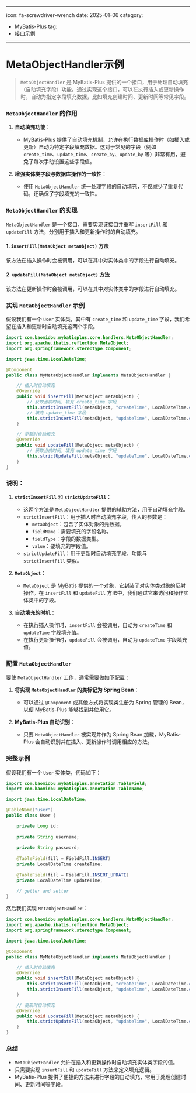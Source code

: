 
---
icon: fa-screwdriver-wrench
date: 2025-01-06
category:
  - MyBatis-Plus
tag:
  - 接口示例
---
# MetaObjectHandler示例

> `MetaObjectHandler` 是 MyBatis-Plus 提供的一个接口，用于处理自动填充（自动填充字段）功能。通过实现这个接口，可以在执行插入或更新操作时，自动为指定字段填充数据，比如填充创建时间、更新时间等常见字段。

<!-- more -->
### `MetaObjectHandler` 的作用

1. **自动填充功能**：
   - MyBatis-Plus 提供了自动填充机制，允许在执行数据库操作时（如插入或更新）自动为特定字段填充数据。这对于常见的字段（例如 `create_time`、`update_time`、`create_by`、`update_by` 等）非常有用，避免了每次手动设置这些字段值。
   
2. **增强实体类字段与数据库操作的一致性**：
   - 使用 `MetaObjectHandler` 统一处理字段的自动填充，不仅减少了重复代码，还确保了字段填充的一致性。

### `MetaObjectHandler` 的实现

`MetaObjectHandler` 是一个接口，需要实现该接口并重写 `insertFill` 和 `updateFill` 方法，分别用于插入和更新操作时的自动填充。

#### 1. `insertFill(MetaObject metaObject)` 方法
该方法在插入操作时会被调用，可以在其中对实体类中的字段进行自动填充。

#### 2. `updateFill(MetaObject metaObject)` 方法
该方法在更新操作时会被调用，可以在其中对实体类中的字段进行自动填充。

### 实现 `MetaObjectHandler` 示例

假设我们有一个 `User` 实体类，其中有 `create_time` 和 `update_time` 字段，我们希望在插入和更新时自动填充这两个字段。

```java
import com.baomidou.mybatisplus.core.handlers.MetaObjectHandler;
import org.apache.ibatis.reflection.MetaObject;
import org.springframework.stereotype.Component;

import java.time.LocalDateTime;

@Component
public class MyMetaObjectHandler implements MetaObjectHandler {

    // 插入时自动填充
    @Override
    public void insertFill(MetaObject metaObject) {
        // 获取当前时间，填充 create_time 字段
        this.strictInsertFill(metaObject, "createTime", LocalDateTime.class, LocalDateTime.now());
        // 填充 update_time 字段
        this.strictInsertFill(metaObject, "updateTime", LocalDateTime.class, LocalDateTime.now());
    }

    // 更新时自动填充
    @Override
    public void updateFill(MetaObject metaObject) {
        // 获取当前时间，填充 update_time 字段
        this.strictUpdateFill(metaObject, "updateTime", LocalDateTime.class, LocalDateTime.now());
    }
}
```

### 说明：

1. **`strictInsertFill`** 和 **`strictUpdateFill`**：
   - 这两个方法是 `MetaObjectHandler` 提供的辅助方法，用于自动填充字段。
   - `strictInsertFill`：用于插入时自动填充字段，传入的参数是：
     - `metaObject`：包含了实体对象的元数据。
     - `fieldName`：需要填充的字段名称。
     - `fieldType`：字段的数据类型。
     - `value`：要填充的字段值。
   - `strictUpdateFill`：用于更新时自动填充字段，功能与 `strictInsertFill` 类似。

2. **`MetaObject`**：
   - `MetaObject` 是 MyBatis 提供的一个对象，它封装了对实体类对象的反射操作。在 `insertFill` 和 `updateFill` 方法中，我们通过它来访问和操作实体类中的字段。

3. **自动填充的时机**：
   - 在执行插入操作时，`insertFill` 会被调用，自动为 `createTime` 和 `updateTime` 字段填充值。
   - 在执行更新操作时，`updateFill` 会被调用，自动为 `updateTime` 字段填充值。

### 配置 `MetaObjectHandler`

要使 `MetaObjectHandler` 工作，通常需要做如下配置：

1. **将实现 `MetaObjectHandler` 的类标记为 Spring Bean**：
   - 可以通过 `@Component` 或其他方式将实现类注册为 Spring 管理的 Bean，以便 MyBatis-Plus 能够找到并使用它。

2. **MyBatis-Plus 自动识别**：
   - 只要 `MetaObjectHandler` 被实现并作为 Spring Bean 加载，MyBatis-Plus 会自动识别并在插入、更新操作时调用相应的方法。

### 完整示例

假设我们有一个 `User` 实体类，代码如下：

```java
import com.baomidou.mybatisplus.annotation.TableField;
import com.baomidou.mybatisplus.annotation.TableName;

import java.time.LocalDateTime;

@TableName("user")
public class User {

    private Long id;
    
    private String username;
    
    private String password;
    
    @TableField(fill = FieldFill.INSERT)
    private LocalDateTime createTime;
    
    @TableField(fill = FieldFill.INSERT_UPDATE)
    private LocalDateTime updateTime;

    // getter and setter
}
```

然后我们实现 `MetaObjectHandler`：

```java
import com.baomidou.mybatisplus.core.handlers.MetaObjectHandler;
import org.apache.ibatis.reflection.MetaObject;
import org.springframework.stereotype.Component;

import java.time.LocalDateTime;

@Component
public class MyMetaObjectHandler implements MetaObjectHandler {

    // 插入时自动填充
    @Override
    public void insertFill(MetaObject metaObject) {
        this.strictInsertFill(metaObject, "createTime", LocalDateTime.class, LocalDateTime.now());
        this.strictInsertFill(metaObject, "updateTime", LocalDateTime.class, LocalDateTime.now());
    }

    // 更新时自动填充
    @Override
    public void updateFill(MetaObject metaObject) {
        this.strictUpdateFill(metaObject, "updateTime", LocalDateTime.class, LocalDateTime.now());
    }
}
```

### 总结

- `MetaObjectHandler` 允许在插入和更新操作时自动填充实体类字段的值。
- 只需要实现 `insertFill` 和 `updateFill` 方法来定义填充逻辑。
- MyBatis-Plus 提供了便捷的方法来进行字段的自动填充，常用于处理创建时间、更新时间等字段。